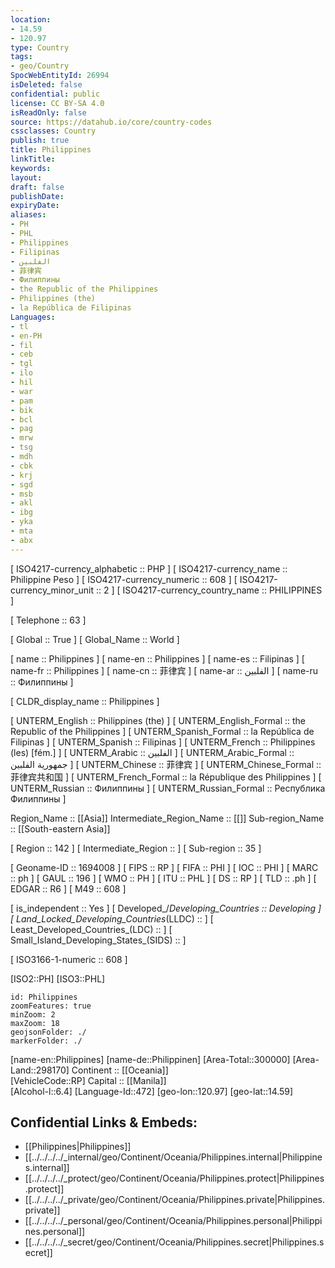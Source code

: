 ```yaml
---
location:
- 14.59
- 120.97
type: Country
tags:
- geo/Country
SpocWebEntityId: 26994
isDeleted: false
confidential: public
license: CC BY-SA 4.0
isReadOnly: false
source: https://datahub.io/core/country-codes
cssclasses: Country
publish: true
title: Philippines
linkTitle: 
keywords: 
layout: 
draft: false
publishDate: 
expiryDate: 
aliases:
- PH
- PHL
- Philippines
- Filipinas
- الفلبين
- 菲律宾
- Филиппины
- the Republic of the Philippines
- Philippines (the)
- la República de Filipinas
Languages:
- tl
- en-PH
- fil
- ceb
- tgl
- ilo
- hil
- war
- pam
- bik
- bcl
- pag
- mrw
- tsg
- mdh
- cbk
- krj
- sgd
- msb
- akl
- ibg
- yka
- mta
- abx
---
```



[	ISO4217-currency_alphabetic	 :: PHP ] 
[	ISO4217-currency_name	 :: Philippine Peso ] 
[	ISO4217-currency_numeric	 :: 608 ] 
[	ISO4217-currency_minor_unit	 :: 2 ] 
[	ISO4217-currency_country_name	 :: PHILIPPINES ] 

[	Telephone	 :: 63 ] 

[	Global	 :: True ] 
[	Global_Name	 :: World ] 

[	name	 :: Philippines ] 
[	name-en	 :: Philippines ] 
[	name-es	 :: Filipinas ] 
[	name-fr	 :: Philippines ] 
[	name-cn	 :: 菲律宾 ] 
[	name-ar	 :: الفلبين ] 
[	name-ru	 :: Филиппины ] 

[	CLDR_display_name	 :: Philippines ] 

[	UNTERM_English	 :: Philippines (the) ] 
[	UNTERM_English_Formal	 :: the Republic of the Philippines ] 
[	UNTERM_Spanish_Formal	 :: la República de Filipinas ] 
[	UNTERM_Spanish	 :: Filipinas ] 
[	UNTERM_French	 :: Philippines (les) [fém.] ] 
[	UNTERM_Arabic	 :: الفلبين ] 
[	UNTERM_Arabic_Formal	 :: جمهورية الفلبين ] 
[	UNTERM_Chinese	 :: 菲律宾 ] 
[	UNTERM_Chinese_Formal	 :: 菲律宾共和国 ] 
[	UNTERM_French_Formal	 :: la République des Philippines ] 
[	UNTERM_Russian	 :: Филиппины ] 
[	UNTERM_Russian_Formal	 :: Республика Филиппины ] 

Region_Name ::  [[Asia]] 
Intermediate_Region_Name ::  [[]] 
Sub-region_Name ::  [[South-eastern Asia]] 

[	Region	 :: 142 ] 
[	Intermediate_Region	 ::  ] 
[	Sub-region	 :: 35 ] 

[	Geoname-ID	 :: 1694008 ] 
[	FIPS	 :: RP ] 
[	FIFA	 :: PHI ] 
[	IOC	 :: PHI ] 
[	MARC	 :: ph ] 
[	GAUL	 :: 196 ] 
[	WMO	 :: PH ] 
[	ITU	 :: PHL ] 
[	DS	 :: RP ] 
[	TLD	 :: .ph ] 
[	EDGAR	 :: R6 ] 
[	M49	 :: 608 ] 

[	is_independent	 :: Yes ] 
[	Developed_/_Developing_Countries	 :: Developing ] 
[	Land_Locked_Developing_Countries_(LLDC)	 ::  ] 
[	Least_Developed_Countries_(LDC)	 ::  ] 
[	Small_Island_Developing_States_(SIDS)	 ::  ] 

[	ISO3166-1-numeric	 :: 608 ] 



[ISO2::PH] 
[ISO3::PHL] 
```leaflet
id: Philippines
zoomFeatures: true 
minZoom: 2 
maxZoom: 18
geojsonFolder: ./
markerFolder: ./
```

[name-en::Philippines] 
[name-de::Philippinen] 
[Area-Total::300000] 
[Area-Land::298170] 
Continent :: [[Oceania]]  
[VehicleCode::RP] 
Capital :: [[Manila]]  
[Alcohol-l::6.4] 
[Language-Id::472] 
[geo-lon::120.97] 
[geo-lat::14.59] 



## Confidential Links & Embeds: 
- [[Philippines|Philippines]]  
- [[../../../../_internal/geo/Continent/Oceania/Philippines.internal|Philippines.internal]]  
- [[../../../../_protect/geo/Continent/Oceania/Philippines.protect|Philippines.protect]] 
- [[../../../../_private/geo/Continent/Oceania/Philippines.private|Philippines.private]] 
- [[../../../../_personal/geo/Continent/Oceania/Philippines.personal|Philippines.personal]] 
- [[../../../../_secret/geo/Continent/Oceania/Philippines.secret|Philippines.secret]] 
